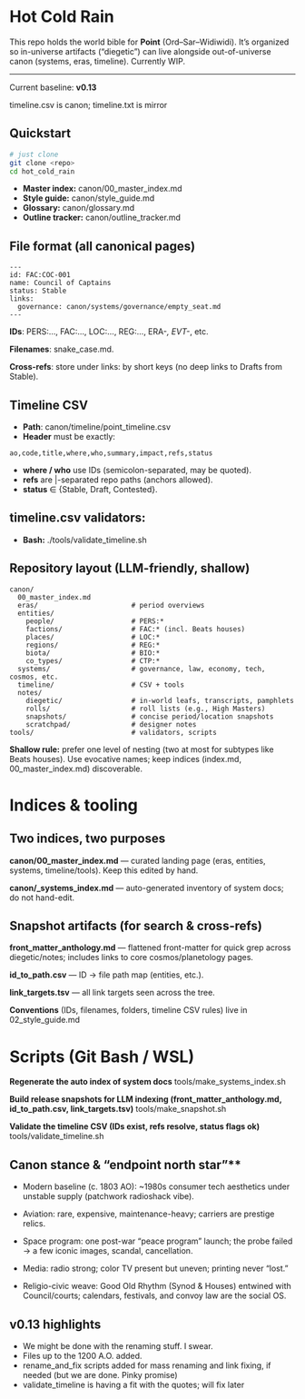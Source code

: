 # Hot Cold Rain

This repo holds the world bible for **Point** (Ord–Sar–Widiwidi). It’s organized so in-universe artifacts (“diegetic”) can live alongside out-of-universe canon (systems, eras, timeline). Currently WIP.

---
Current baseline: **v0.13**

timeline.csv is canon; timeline.txt is mirror

## Quickstart

```bash
# just clone
git clone <repo>
cd hot_cold_rain
```

- **Master index:** canon/00_master_index.md
- **Style guide:** canon/style_guide.md
- **Glossary:** canon/glossary.md
- **Outline tracker:** canon/outline_tracker.md

## File format (all canonical pages)
```
---
id: FAC:COC-001
name: Council of Captains
status: Stable
links:
  governance: canon/systems/governance/empty_seat.md
---
```
**IDs**: PERS:…, FAC:…, LOC:…, REG:…, ERA-*, EVT-*, etc.

**Filenames**: snake_case.md.

**Cross-refs**: store under links: by short keys (no deep links to Drafts from Stable).

## Timeline CSV
- **Path**: canon/timeline/point_timeline.csv
- **Header** must be exactly:
```
ao,code,title,where,who,summary,impact,refs,status
```
- **where / who** use IDs (semicolon-separated, may be quoted).
- **refs** are |-separated repo paths (anchors allowed).
- **status** ∈ {Stable, Draft, Contested}.

## timeline.csv validators:
- **Bash:** ./tools/validate_timeline.sh

## Repository layout (LLM-friendly, shallow)
```
canon/
  00_master_index.md
  eras/                       # period overviews
  entities/
    people/                   # PERS:*
    factions/                 # FAC:* (incl. Beats houses)
    places/                   # LOC:*
    regions/                  # REG:*
    biota/                    # BIO:*
    co_types/                 # CTP:*
  systems/                    # governance, law, economy, tech, cosmos, etc.
  timeline/                   # CSV + tools
  notes/
    diegetic/                 # in-world leafs, transcripts, pamphlets
    rolls/                    # roll lists (e.g., High Masters)
    snapshots/                # concise period/location snapshots
    scratchpad/               # designer notes
tools/                        # validators, scripts
```
**Shallow rule:** prefer one level of nesting (two at most for subtypes like Beats houses). Use evocative names; keep indices (index.md, 00_master_index.md) discoverable.

# Indices & tooling

## Two indices, two purposes

  **canon/00_master_index.md** — curated landing page (eras, entities, systems, timeline/tools). Keep this edited by hand. 

  **canon/_systems_index.md** — auto-generated inventory of system docs; do not hand-edit.

## Snapshot artifacts (for search & cross-refs)

  **front_matter_anthology.md** — flattened front-matter for quick grep across diegetic/notes; includes links to core cosmos/planetology pages. 

  **id_to_path.csv** — ID → file path map (entities, etc.).

  **link_targets.tsv** — all link targets seen across the tree.

  **Conventions** (IDs, filenames, folders, timeline CSV rules) live in 02_style_guide.md

# Scripts (Git Bash / WSL)
**Regenerate the auto index of system docs**
tools/make_systems_index.sh

**Build release snapshots for LLM indexing (front_matter_anthology.md, id_to_path.csv, link_targets.tsv)**
tools/make_snapshot.sh

**Validate the timeline CSV (IDs exist, refs resolve, status flags ok)**
tools/validate_timeline.sh


## Canon stance & “endpoint north star”**

  - Modern baseline (c. 1803 AO): ~1980s consumer tech aesthetics under unstable supply (patchwork radioshack vibe).
  
  - Aviation: rare, expensive, maintenance-heavy; carriers are prestige relics.
  
  - Space program: one post-war “peace program” launch; the probe failed → a few iconic images, scandal, cancellation.
  
  - Media: radio strong; color TV present but uneven; printing never “lost.”
  
  - Religio-civic weave: Good Old Rhythm (Synod & Houses) entwined with Council/courts; calendars, festivals, and convoy law are the social OS.

## v0.13 highlights

- We might be done with the renaming stuff. I swear.
- Files up to the 1200 A.O. added.
- rename_and_fix scripts added for mass renaming and link fixing, if needed (but we are done. Pinky promise)
- validate_timeline is having a fit with the quotes; will fix later 